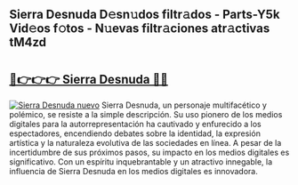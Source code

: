## Sierra Desnuda D𝚎sn𝚞dos filtr𝚊dos - Parts-Y5k Vid𝚎os f𝚘tos - N𝚞evas filtr𝚊ciones atr𝚊ctivas tM4zd

# <h2><a href="http://mb7cj5g.tromn.icu/?c=Sierra+Desnuda">🔗👉👉👉 Sierra Desnuda 🔗🔗</a></h2>

[![Sierra Desnuda nuevo](https://i.imgur.com/pEAQMta.gif)](http://mb7cj5g.tromn.icu/?c=Sierra+Desnuda)
Sierra Desnuda, un personaje multifacético y polémico, se resiste a la simple descripción. Su uso pionero de los medios digitales para la autorrepresentación ha cautivado y enfurecido a los espectadores, encendiendo debates sobre la identidad, la expresión artística y la naturaleza evolutiva de las sociedades en línea. A pesar de la incertidumbre de sus próximos pasos, su impacto en los medios digitales es significativo. Con un espíritu inquebrantable y un atractivo innegable, la influencia de Sierra Desnuda en los medios digitales es innovadora.
